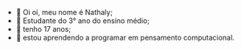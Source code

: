 - 👋 Oi oi, meu nome é Nathaly;
- 📖 Estudante do 3° ano do ensino médio;
- 🎂 tenho 17 anos;
- 🌱 estou aprendendo a programar em pensamento computacional.
